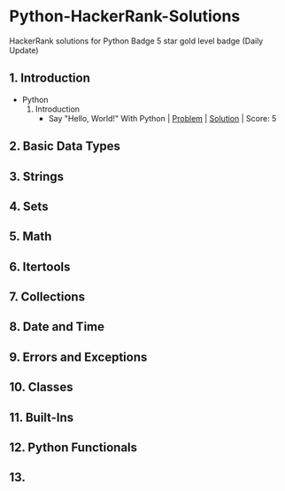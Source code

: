 # Python-HackerRank-Solutions 
HackerRank solutions for Python Badge 5 star gold level badge (Daily Update)

## 1. Introduction
- Python
    01. Introduction
        - Say "Hello, World!" With Python | [Problem](https://www.hackerrank.com/challenges/py-hello-world/problem) | [Solution](https://github.com/JM-Rishav/Python-HackerRank-Solutions/blob/main/Introduction/Hello_world.txt) | Score: 5



## 2. Basic Data Types


## 3. Strings


## 4. Sets


## 5. Math


## 6. Itertools


## 7. Collections


## 8. Date and Time


## 9. Errors and Exceptions


## 10. Classes


## 11. Built-Ins


## 12. Python Functionals


## 13. 
